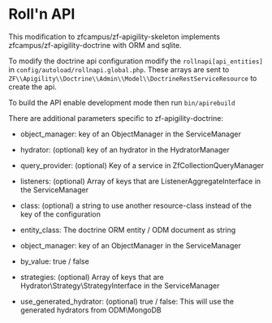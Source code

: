 Roll'n API
==============================

This modification to zfcampus/zf-apigility-skeleton implements 
zfcampus/zf-apigility-doctrine with ORM and sqlite.

To modify the doctrine api configuration modify the ```rollnapi[api_entities]``` in ```config/autoload/rollnapi.global.php```.  These arrays are sent to ```ZF\\Apigility\\Doctrine\\Admin\\Model\\DoctrineRestServiceResource``` to create the api.

To build the API enable development mode then run ```bin/apirebuild```


There are additional parameters specific to zf-apigility-doctrine:

- object_manager: key of an ObjectManager in the ServiceManager
- hydrator: (optional) key of an hydrator in the HydratorManager
- query_provider: (optional) Key of a service in ZfCollectionQueryManager
- listeners: (optional) Array of keys that are ListenerAggregateInterface in the ServiceManager
- class:  (optional) a string to use another resource-class instead of the key of the configuration

- entity_class: The doctrine ORM entity / ODM document as string
- object_manager: key of an ObjectManager in the ServiceManager
- by_value: true / false
- strategies: (optional) Array of keys that are Hydrator\Strategy\StrategyInterface in the ServiceManager
- use_generated_hydrator: (optional) true / false: This will use the generated hydrators from ODM\MongoDB

